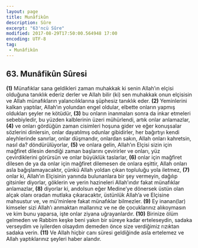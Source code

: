 ```yaml
---
layout: page
title: Munâfikûn
description: Sûre
excerpt: "63'ncü Sûre"
modified: 2017-08-29T17:50:00.564948 17:00
encoding: UTF-8
tag: 
 - Munâfikûn
---
```


## 63. Munâfikûn Sûresi

**(1)** Münafıklar sana geldikleri zaman  muhakkak ki senin Allah’ın elçisi olduğuna tanıklık ederiz derler ve Allah bilir (ki) sen muhakkak onun elçisisin ve Allah münafıkların yalancılıklarına şüphesiz tanıklık eder.
**(2)** Yeminlerini kalkan yaptılar, Allah’ın yolundan engel oldular, elbette onların yapmış oldukları şeyler ne kötüdür, 
**(3)** bu onların inanmaları sonra da inkar etmeleri sebebiyledir, bu yüzden kalblerinin üzeri mühürlendi, artık onlar anlamazlar,
**(4)** ve onları gördüğün zaman cisimleri hoşuna gider ve eğer konuşsalar sözlerini dinlersin, onlar dayatılmış odunlar gibidirler, her bağırtıyı kendi aleyhlerinde sanırlar, onlar düşmandır, onlardan sakın, Allah onları kahretsin, nasıl da? döndürülüyorlar,
**(5)** ve onlara gelin, Allah’ın Elçisi sizin için mağfiret dilesin dendiği zaman başlarını çevirirler ve onları, yüz çevirdiklerini görürsün ve onlar büyüklük taslarlar,
**(6)** onlar için mağfiret dilesen de ya da onlar için mağfiret dilemesen de onlara eşittir, Allah onları asla bağışlamayacaktır, çünkü Allah yoldan çıkan topluluğu yola iletmez,
**(7)** onlar ki, Allah’ın Elçisinin yanında bulunanlara bir şey vermeyin, dağılıp gitsinler diyorlar, göklerin ve yerin hazineleri Allah’ındır fakat münafıklar anlamazlar,
**(8)** diyorlar ki, andolsun eğer Medine’ye dönersek üstün olan alçak olanı oradan mutlaka çıkaracaktır, üstünlük Allah’a ve Elçisine mahsustur ve, ve mü’minlere fakat münafıklar bilmezler.
**(9)** Ey inanan(lar) kimseler sizi Allah’ı anmaktan mallarınız ve ne de çocuklarınız alıkoymasın ve kim bunu yaparsa, işte onlar ziyana uğrayanlardır.
**(10)** Birinize ölüm gelmeden ve Rabbim keşke beni yakın bir süreye kadar erteleseydin, sadaka verseydim ve iyilerden olsaydım demeden önce size verdiğimiz rızıktan sadaka verin.
**(11)** Ve Allah hiçbir canı süresi geldiğinde asla ertelemez ve Allah yaptıklarınız şeyleri haber alandır.
